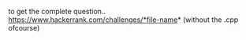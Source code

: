 to get the complete question..
https://www.hackerrank.com/challenges/*file-name*
(without the .cpp ofcourse)

